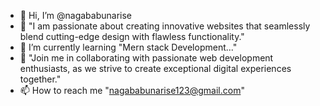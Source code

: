 - 👋 Hi, I’m @nagababunarise
- 👀 "I am passionate about creating innovative websites that seamlessly blend cutting-edge design with flawless functionality."
- 🌱 I’m currently learning "Mern stack Development..."
- 💞️ "Join me in collaborating with passionate web development enthusiasts, as we strive to create exceptional digital experiences together."
- 📫 How to reach me "nagababunarise123@gmail.com"

<!---
nagababunarise/nagababunarise is a ✨ special ✨ repository because its `README.md` (this file) appears on your GitHub profile.
You can click the Preview link to take a look at your changes.
--->

